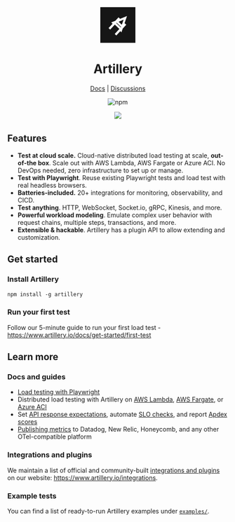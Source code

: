 <div align="center">
  <img src="https://raw.githubusercontent.com/artilleryio/artillery/main/packages/artillery/artillery-logo.svg" width="80">
  <h1>Artillery</h1>
<p align="center">
  <a href="https://www.artillery.io/docs">Docs</a> | <a href="https://github.com/artilleryio/artillery/discussions">Discussions</a>
</p>

<p align="center">
  <img alt="npm" src="https://img.shields.io/npm/dm/artillery?style=flat-square">
</p>


<a href="https://www.artillery.io/">
  <img
    src="https://www.artillery.io/api/og?title=The%20Complete%20Load%20Testing%20Platform"
  />
</a>

</div>

## Features

- **Test at cloud scale.** Cloud-native distributed load testing at scale, **out-of-the box**. Scale out with AWS Lambda, AWS Fargate or Azure ACI. No DevOps needed, zero infrastructure to set up or manage.
- **Test with Playwright**. Reuse existing Playwright tests and load test with real headless browsers.
- **Batteries-included.** 20+ integrations for monitoring, observability, and CICD.
- **Test anything**. HTTP, WebSocket, Socket.io, gRPC, Kinesis, and more.
- **Powerful workload modeling**. Emulate complex user behavior with request chains, multiple steps, transactions, and more.
- **Extensible & hackable**. Artillery has a plugin API to allow extending and customization.

## Get started

### Install Artillery

```
npm install -g artillery
```

### Run your first test

Follow our 5-minute guide to run your first load test - https://www.artillery.io/docs/get-started/first-test

## Learn more

### Docs and guides

- [Load testing with Playwright](https://www.artillery.io/docs/playwright)
- Distributed load testing with Artillery on [AWS Lambda](https://docs.art/lambda), [AWS Fargate](https://docs.art/fargate), or [Azure ACI](https://docs.art/azure)
- Set [API response expectations](https://docs.art/expect), automate [SLO checks](https://docs.art/ensure), and report [Apdex scores](https://docs.art/apdex)
- [Publishing metrics](https://docs.art/o11y) to Datadog, New Relic, Honeycomb, and any other OTel-compatible platform

### Integrations and plugins

We maintain a list of official and community-built [integrations and plugins](https://www.artillery.io/integrations) on our website: https://www.artillery.io/integrations.

### Example tests

You can find a list of ready-to-run Artillery examples under [`examples/`](https://github.com/artilleryio/artillery/tree/master/examples#readme).
